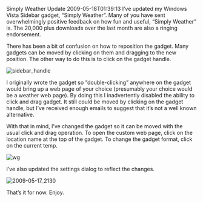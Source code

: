 Simply Weather Update
2009-05-18T01:39:13
I’ve updated my Windows Vista Sidebar gadget, “Simply Weather”. Many of you have sent overwhelmingly positive feedback on how fun and useful, “Simply Weather” is. The 20,000 plus downloads over the last month are also a ringing endorsement.

There has been a bit of confusion on how to reposition the gadget. Many gadgets can be moved by clicking on them and dragging to the new position. The other way to do this is to click on the gadget handle.

![sidebar_handle](/cdn/images/blog/SimplyWeatherUpdate_12027/sidebar_handle.jpg)

I originally wrote the gadget so “double-clicking” anywhere on the gadget would bring up a web page of your choice (presumably your choice would be a weather web page). By doing this I inadvertently disabled the ability to click and drag gadget. It still could be moved by clicking on the gadget handle, but I’ve received enough emails to suggest that it’s not a well known alternative.

With that in mind, I’ve changed the gadget so it can be moved with the usual click and drag operation. To open the custom web page, click on the location name at the top of the gadget. To change the gadget format, click on the current temp.

![wg](/cdn/images/blog/SimplyWeatherUpdate_12027/wg.jpg)

I’ve also updated the settings dialog to reflect the changes.

![2009-05-17_2130](/cdn/images/blog/SimplyWeatherUpdate_12027/20090517_2130.png)

That’s it for now. Enjoy.
